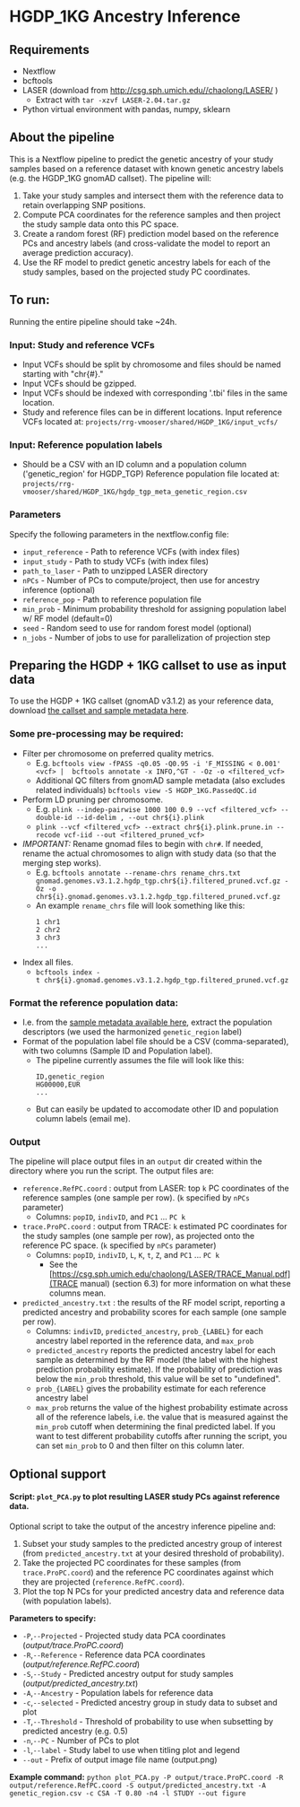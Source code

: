 # HGDP_1KG Ancestry Inference

## Requirements
- Nextflow
- bcftools
- LASER (download from <http://csg.sph.umich.edu//chaolong/LASER/> )
  - Extract with `tar -xzvf LASER-2.04.tar.gz`
- Python virtual environment with pandas, numpy, sklearn

## About the pipeline
This is a Nextflow pipeline to predict the genetic ancestry of your study samples based on a reference dataset with known genetic ancestry labels (e.g. the HGDP_1KG gnomAD callset). 
The pipeline will:
1. Take your study samples and intersect them with the reference data to retain overlapping SNP positions.
2. Compute PCA coordinates for the reference samples and then project the study sample data onto this PC space.
3. Create a random forest (RF) prediction model based on the reference PCs and ancestry labels (and cross-validate the model to report an average prediction accuracy).
4. Use the RF model to predict genetic ancestry labels for each of the study samples, based on the projected study PC coordinates. 

## To run:
Running the entire pipeline should take ~24h.
### Input: Study and reference VCFs
- Input VCFs should be split by chromosome and files should be named starting with "chr{#}."
- Input VCFs should be gzipped. 
- Input VCFs should be indexed with corresponding '.tbi' files in the same location. 
- Study and reference files can be in different locations. 
Input reference VCFs located at: `projects/rrg-vmooser/shared/HGDP_1KG/input_vcfs/`
### Input: Reference population labels
- Should be a CSV with an ID column and a population column ('genetic_region' for HGDP_TGP)
Reference population file located at: `projects/rrg-vmooser/shared/HGDP_1KG/hgdp_tgp_meta_genetic_region.csv`

### Parameters
Specify the following parameters in the nextflow.config file:
- `input_reference` - Path to reference VCFs (with index files)
- `input_study` - Path to study VCFs (with index files)
- `path_to_laser` - Path to unzipped LASER directory
- `nPCs` - Number of PCs to compute/project, then use for ancestry inference (optional)
- `reference_pop` - Path to reference population file
- `min_prob` - Minimum probability threshold for assigning population label w/ RF model (default=0)
- `seed` - Random seed to use for random forest model (optional)
- `n_jobs` - Number of jobs to use for parallelization of projection step

## Preparing the HGDP + 1KG callset to use as input data
To use the HGDP + 1KG callset (gnomAD v3.1.2) as your reference data, download [the callset and sample metadata here](https://gnomad.broadinstitute.org/downloads#v3-hgdp-1kg).
### Some pre-processing may be required:
- Filter per chromosome on preferred quality metrics.
  - E.g. `bcftools view -fPASS -q0.05 -Q0.95 -i 'F_MISSING < 0.001' <vcf> |  bcftools annotate -x INFO,^GT - -Oz -o <filtered_vcf>`
  - Additional QC filters from gnomAD sample metadata (also excludes related individuals) `bcftools view -S HGDP_1KG.PassedQC.id`
- Perform LD pruning per chromosome.
  - E.g. `plink --indep-pairwise 1000 100 0.9 --vcf <filtered_vcf> --double-id --id-delim , --out chr${i}.plink`
  - `plink --vcf <filtered_vcf> --extract chr${i}.plink.prune.in --recode vcf-iid --out <filtered_pruned_vcf>`
- _IMPORTANT:_ Rename gnomad files to begin with `chr#`. If needed, rename the actual chromosomes to align with study data (so that the merging step works).
  - E.g. `bcftools annotate --rename-chrs rename_chrs.txt gnomad.genomes.v3.1.2.hgdp_tgp.chr${i}.filtered_pruned.vcf.gz -Oz -o chr${i}.gnomad.genomes.v3.1.2.hgdp_tgp.filtered_pruned.vcf.gz`
  - An example `rename_chrs` file will look something like this:
    ```
    1 chr1
    2 chr2
    3 chr3
    ...
    ```
- Index all files.
  - `bcftools index -t chr${i}.gnomad.genomes.v3.1.2.hgdp_tgp.filtered_pruned.vcf.gz`
 ### Format the reference population data:
 - I.e. from the [sample metadata available here](https://gnomad.broadinstitute.org/downloads#v3-hgdp-1kg), extract the population descriptors (we used the harmonized `genetic_region` label)
 - Format of the population label file should be a CSV (comma-separated), with two columns (Sample ID and Population label).
   - The pipeline currently assumes the file will look like this:
     ```
     ID,genetic_region
     HG00000,EUR
     ...
     ```
   - But can easily be updated to accomodate other ID and population column labels (email me). 

### Output
The pipeline will place output files in an `output` dir created within the directory where you run the script. 
The output files are:
  - `reference.RefPC.coord` : output from LASER: top `k` PC coordinates of the reference samples (one sample per row). (`k` specified by `nPCs` parameter)
    - Columns: `popID`, `indivID`, and `PC1` ... `PC k`    
  - `trace.ProPC.coord` : output from TRACE: `k` estimated PC coordinates for the study samples (one sample per row), as projected onto the reference PC space. (`k` specified by `nPCs` parameter)
    - Columns: `popID`, `indivID`, `L`, `K`, `t`, `Z`, and `PC1` ... `PC k`
      - See the [https://csg.sph.umich.edu/chaolong/LASER/TRACE_Manual.pdf](TRACE manual) (section 6.3) for more information on what these columns mean.
  - `predicted_ancestry.txt` : the results of the RF model script, reporting a predicted ancestry and probability scores for each sample (one sample per row).
    - Columns: `indivID`, `predicted_ancestry`, `prob_{LABEL}` for each ancestry label reported in the reference data, and `max_prob`
    - `predicted_ancestry` reports the predicted ancestry label for each sample as determined by the RF model (the label with the highest prediction probability estimate). If the probability of prediction was below the `min_prob` threshold, this value will be set to "undefined".
    - `prob_{LABEL}` gives the probability estimate for each reference ancestry label
    - `max_prob` returns the value of the highest probability estimate across all of the reference labels, i.e. the value that is measured against the `min_prob` cutoff when determining the final predicted label. If you want to test different probability cutoffs after running the script, you can set `min_prob` to 0 and then filter on this column later. 


## Optional support 
#### Script: `plot_PCA.py` to plot resulting LASER study PCs against reference data.
Optional script to take the output of the ancestry inference pipeline and:
1. Subset your study samples to the predicted ancestry group of interest (from `predicted_ancestry.txt` at your desired threshold of probability).
2. Take the projected PC coordinates for these samples (from `trace.ProPC.coord`) and the reference PC coordinates against which they are projected (`reference.RefPC.coord`).
3. Plot the top N PCs for your predicted ancestry data and reference data (with population labels).

**Parameters to specify:**
- `-P`,`--Projected` - Projected study data PCA coordinates (*output/trace.ProPC.coord*) 
- `-R`,`--Reference` - Reference data PCA coordinates (*output/reference.RefPC.coord*)
- `-S`,`--Study` - Predicted ancestry output for study samples (*output/predicted_ancestry.txt*)
- `-A`,`--Ancestry` - Population labels for reference data
- `-c`,`--selected` - Predicted ancestry group in study data to subset and plot
- `-T`,`--Threshold` - Threshold of probability to use when subsetting by predicted ancestry (e.g. 0.5)
- `-n`,`--PC` - Number of PCs to plot
- `-l`,`--label` - Study label to use when titling plot and legend
- `--out` - Prefix of output image file name (output.png)

**Example command:**
` python plot_PCA.py -P output/trace.ProPC.coord -R output/reference.RefPC.coord -S output/predicted_ancestry.txt -A genetic_region.csv -c CSA -T 0.80 -n4 -l STUDY --out figure `
